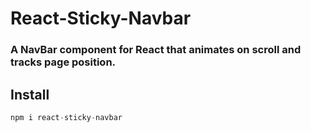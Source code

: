 # React-Sticky-Navbar
### A NavBar component for React that animates on scroll and tracks page position.

## Install
```js
npm i react-sticky-navbar
```